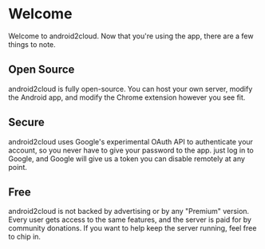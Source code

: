 # Welcome #

Welcome to android2cloud. Now that you're using the app, there are a few things to note.

## Open Source ##

android2cloud is fully open-source. You can host your own server, modify the Android app, and modify the Chrome extension however you see fit.

## Secure ##

android2cloud uses Google's experimental OAuth API to authenticate your account, so you never have to give your password to the app. just log in to Google, and Google will give us a token you can disable remotely at any point.

## Free ##

android2cloud is not backed by advertising or by any "Premium" version. Every user gets access to the same features, and the server is paid for by community donations. If you want to help keep the server running, feel free to chip in.